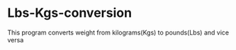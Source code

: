 # Lbs-Kgs-conversion
This program converts weight from kilograms(Kgs) to pounds(Lbs) and vice versa
